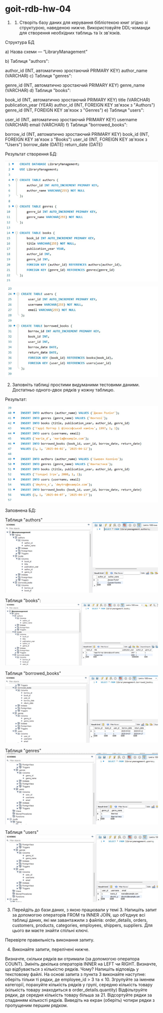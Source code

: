 # goit-rdb-hw-04

1. 1. Створіть базу даних для керування бібліотекою книг згідно зі структурою, наведеною нижче. Використовуйте DDL-команди для створення необхідних таблиць та їх зв'язків.

Структура БД

a) Назва схеми — “LibraryManagement”

b) Таблиця "authors":

author_id (INT, автоматично зростаючий PRIMARY KEY)
author_name (VARCHAR)
c) Таблиця "genres":

genre_id (INT, автоматично зростаючий PRIMARY KEY)
genre_name (VARCHAR)
d) Таблиця "books":

book_id (INT, автоматично зростаючий PRIMARY KEY)
title (VARCHAR)
publication_year (YEAR)
author_id (INT, FOREIGN KEY зв'язок з "Authors")
genre_id (INT, FOREIGN KEY зв'язок з "Genres")
e) Таблиця "users":

user_id (INT, автоматично зростаючий PRIMARY KEY)
username (VARCHAR)
email (VARCHAR)
f) Таблиця "borrowed_books":

borrow_id (INT, автоматично зростаючий PRIMARY KEY)
book_id (INT, FOREIGN KEY зв'язок з "Books")
user_id (INT, FOREIGN KEY зв'язок з "Users")
borrow_date (DATE)
return_date (DATE)

Результат створення БД:

![alt text](<img/1 та 2/1.1.jpg>)

![alt text](<img/1 та 2/1.2.jpg>)

2. Заповніть таблиці простими видуманими тестовими даними. Достатньо одного-двох рядків у кожну таблицю.

Результат:

![alt text](<img/1 та 2/1.3.jpg>)

Заповнена БД:

Таблиця "authors"
![alt text](<img/1 та 2/1.4.jpg>)

Таблиця "books":
![alt text](<img/1 та 2/1.5.jpg>)

Таблиця "borrowed_books"
![alt text](<img/1 та 2/1.6.jpg>)

Таблиця "genres"
![alt text](<img/1 та 2/1.7.jpg>)

Таблиця "users"
![alt text](<img/1 та 2/1.8.jpg>)

3. Перейдіть до бази даних, з якою працювали у темі 3. Напишіть запит за допомогою операторів FROM та INNER JOIN, що об’єднує всі таблиці даних, які ми завантажили з файлів: order_details, orders, customers, products, categories, employees, shippers, suppliers. Для цього ви маєте знайти спільні ключі.

Перевірте правильність виконання запиту.

4. Виконайте запити, перелічені нижче.

Визначте, скільки рядків ви отримали (за допомогою оператора COUNT).
Змініть декілька операторів INNER на LEFT чи RIGHT. Визначте, що відбувається з кількістю рядків. Чому? Напишіть відповідь у текстовому файлі.
На основі запита з пункта 3 виконайте наступне: оберіть тільки ті рядки, де employee_id > 3 та ≤ 10.
Згрупуйте за іменем категорії, порахуйте кількість рядків у групі, середню кількість товару (кількість товару знаходиться в order_details.quantity)
Відфільтруйте рядки, де середня кількість товару більша за 21.
Відсортуйте рядки за спаданням кількості рядків.
Виведіть на екран (оберіть) чотири рядки з пропущеним першим рядком.
